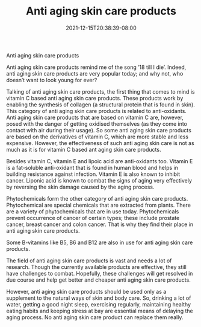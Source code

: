﻿---
title: "Anti aging skin care products"
date: 2021-12-15T20:38:39-08:00
description: "Skincare Tips for Web Success"
featured_image: "/images/Skincare.jpg"
tags: ["Skincare"]
---

Anti aging skin care products

Anti aging skin care products remind me of the song ’18 till I die’. Indeed, anti aging skin care products are very popular today; and why not, who doesn’t want to look young for ever? 

Talking of anti aging skin care products, the first thing that comes to mind is vitamin C based anti aging skin care products.  These products work by enabling the synthesis of collagen (a structural protein that is found in skin). This category of anti aging skin care products is related to anti-oxidants. Anti aging skin care products that are based on vitamin C are, however, posed with the danger of getting oxidised themselves (as they come into contact with air during their usage). So some anti aging skin care products are based on the derivatives of vitamin C, which are more stable and less expensive. However, the effectiveness of such anti aging skin care is not as much as it is for vitamin C based ant aging skin care products. 

Besides vitamin C, vitamin E and lipoic acid are anti-oxidants too. Vitamin E is a fat-soluble anti-oxidant that is found in human blood and helps in building resistance against infection. Vitamin E is also known to inhibit cancer. Liponic acid is known to combat the signs of aging very effectively by reversing the skin damage caused by the aging process. 

Phytochemicals form the other category of anti aging skin care products. Phytochemical are special chemicals that are extracted from plants. There are a variety of phytochemicals that are in use today. Phytochemicals prevent occurrence of cancer of certain types; these include prostate cancer, breast cancer and colon cancer. That is why they find their place in anti aging skin care products.

Some B-vitamins like B5, B6 and B12 are also in use for anti aging skin care products. 

The field of anti aging skin care products is vast and needs a lot of research. Though the currently available products are effective, they still have challenges to combat. Hopefully, these challenges will get resolved in due course and help get better and cheaper anti aging skin care products.

However, anti aging skin care products should be used only as a supplement to the natural ways of skin and body care. So, drinking a lot of water, getting a good night sleep, exercising regularly, maintaining healthy eating habits and keeping stress at bay are essential means of delaying the aging process. No anti aging skin care product can replace them really. 


